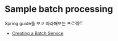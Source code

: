 # Sample batch processing
Spring guide를 보고 따라해보는 프로젝트
- [Creating a Batch Service](https://spring.io/guides/gs/batch-processing)
